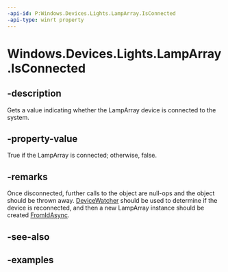 ```yaml
---
-api-id: P:Windows.Devices.Lights.LampArray.IsConnected
-api-type: winrt property
---
```


<!-- Property syntax.
public bool IsConnected { get; }
-->

# Windows.Devices.Lights.LampArray.IsConnected

## -description
Gets a value indicating whether the LampArray device is connected to the system.

## -property-value
True if the LampArray is connected; otherwise, false.

## -remarks
Once disconnected, further calls to the object are null-ops and the object should be thrown away.  [DeviceWatcher](../windows.devices.enumeration/devicewatcher.md) should be used to determine if the device is reconnected, and then a new LampArray instance should be created [FromIdAsync](lamparray_fromidasync_1322863552.md).

## -see-also

## -examples


